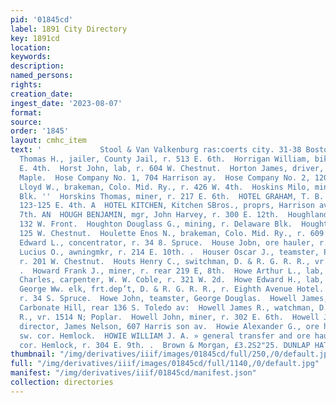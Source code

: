 ```yaml
---
pid: '01845cd'
label: 1891 City Directory
key: 1891cd
location: 
keywords: 
description: 
named_persons: 
rights: 
creation_date: 
ingest_date: '2023-08-07'
format: 
source: 
order: '1845'
layout: cmhc_item
text: '             Stool & Van Valkenburg ras:coerts city. 31-38 Bostondy  Horrigan
  Thomas H., jailer, County Jail, r. 513 E. 6th.  Horrigan William, bikemith, r. 310
  E. 4th.  Horst John, lab, r. 604 W. Chestnut.  Horton James, driver, Tr. 211 8.
  Maple.  Hose Company No. 1, 704 Harrison ay.  Hose Company No. 2, 120 KH. 2d.  Hosford
  Lloyd W., brakeman, Colo. Mid. Ry., r. 426 W. 4th.  Hoskins Milo, miner, r. 7 Keystone
  Blk. ''  Horskins Thomas, miner, r. 217 E. 6th.  HOTEL GRAHAM, T. B. Graham, propr,
  123-125 E. 4th. A  HOTEL KITCHEN, Kitchen SBros., proprs, Harrison av, nyj cor.
  7th. AN  HOUGH BENJAMIN, mgr, John Harvey, r. 300 E. 12th.  Houghland Isaac, r.
  132 W. Front.  Houghton Douglass G., mining, r. Delaware Blk.  Houghton D. H., r.
  125 W. Chestnut.  Houlette Enos N., brakeman, Colo. Mid. Ry., r. 609 N. Pine.  House
  Edward L., concentrator, r. 34 8. Spruce.  House Jobn, ore hauler, r. 105 W. 3d.  House
  Lucius O., awningmkr, r. 214 E. 10th. .  Houser Oscar J., teamster, Pierce & Co.,
  r. 201 W. Chestnut.  Houts Henry C., switchman, D. & R. G. R. R., vr. 1417 NG Poplar.
  .  Howard Frank J., miner, r. rear 219 E, 8th.  Howe Arthur L., lab, r. 600 W. 3d.  Howe
  Charles, carpenter, W. W. Coble, r. 321 W. 2d.  Howe Edward H., lab, r. 600 W. 3d.  Howe
  George Ww. elk, frt.dep’t, D. & R. G. R. R., r. Eighth Avenue Hotel.  Howe Ida Miss,
  r. 34 S. Spruce.  Howe John, teamster, George Douglas.  Howell James, miner, r.
  Carbonate Hill, rear 136 S. Toledo av:  Howell James R., watchman, D. & R. G. R.
  R., vr. 1514 N; Poplar.  Howell John, miner, r. 302 E. 6th.  Howell John C., funeral
  director, James Nelson, 607 Harris son av.  Howie Alexander G., ore hauler, 9th,
  sw. cor. Hemlock.  HOWIE WILLIAM J. A. » general transfer and ore hauling, oth,§  sw.
  cor. Hemlock, r. 304 E. 9th. .  Brown & Morgan, £3.2S2"25. DUNLAP HATS:                    ‘    '
thumbnail: "/img/derivatives/iiif/images/01845cd/full/250,/0/default.jpg"
full: "/img/derivatives/iiif/images/01845cd/full/1140,/0/default.jpg"
manifest: "/img/derivatives/iiif/01845cd/manifest.json"
collection: directories
---
```

